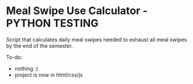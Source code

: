 # Meal Swipe Use Calculator - PYTHON TESTING

Script that calculates daily meal swipes needed to exhaust all meal swipes by the end of the semester.

To-do:

- nothing :)
- project is now in html/css/js
